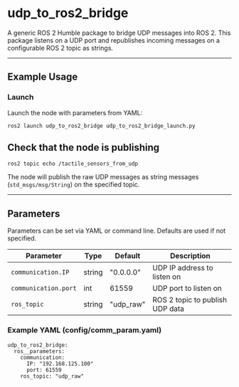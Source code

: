 # udp_to_ros2_bridge

A generic ROS 2 Humble package to bridge UDP messages into ROS 2.
This package listens on a UDP port and republishes incoming messages on a configurable ROS 2 topic as strings.

---

## Example Usage

### Launch

Launch the node with parameters from YAML:

```
ros2 launch udp_to_ros2_bridge udp_to_ros2_bridge_launch.py
```

## Check that the node is publishing

```
ros2 topic echo /tactile_sensors_from_udp
```

The node will publish the raw UDP messages as string messages (`std_msgs/msg/String`) on the specified topic.

---

## Parameters

Parameters can be set via YAML or command line. Defaults are used if not specified.

| Parameter             | Type    | Default       | Description                       |
|-----------------------|---------|---------------|-----------------------------------|
| `communication.IP`    | string  | "0.0.0.0"     | UDP IP address to listen on       |
| `communication.port`  | int     | 61559         | UDP port to listen on             |
| `ros_topic`           | string  | "udp_raw"     | ROS 2 topic to publish UDP data   |

### Example YAML (config/comm_param.yaml)
```
udp_to_ros2_bridge:
  ros__parameters:
    communication:
      IP: "192.168.125.100"
      port: 61559
    ros_topic: "udp_raw"
```
